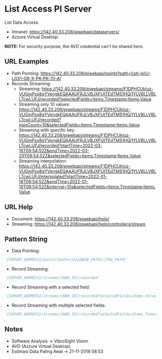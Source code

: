 # List Access PI Server

List Data Access:
- Intranet: https://142.40.33.208/piwebapi/dataservers/
- Azzure Virtual Desktop: 

**NOTE:** For security purpose, the AVD credential can't be shared here.

## URL Examples

- Path Pointing: https://142.40.33.208/piwebapi/points?path=\\pti-pi\U-LGS1-GB-X-PK-PK-70-AI
- Records Streaming:
    + Streaming: https://142.40.33.208/piwebapi/streams/F1DPHCUkIuz-VUGmPsx8gYVengkEQAAAUFRJLVBJXFUtTEdTMS1HQi1YLVBLLVBLLTcwLUFJ/recorded?selectedFields=Items.Timestamp;Items.Value
    + Streaming only 10 values: https://142.40.33.208/piwebapi/streams/F1DPHCUkIuz-VUGmPsx8gYVengkEQAAAUFRJLVBJXFUtTEdTMS1HQi1YLVBLLVBLLTcwLUFJ/recorded?maxCount=10&selectedFields=Items.Timestamp;Items.Value
    + Streaming with specific key: https://142.40.33.208/piwebapi/streams/F1DPHCUkIuz-VUGmPsx8gYVengkEQAAAUFRJLVBJXFUtTEdTMS1HQi1YLVBLLVBLLTcwLUFJ/recorded?startTime=2022-03-18T09:54:52Z&endTime=2022-03-20T09:54:52Z&selectedFields=Items.Timestamp;Items.Value
    + Streaming interpolation: https://142.40.33.208/piwebapi/streams/F1DPHCUkIuz-VUGmPsx8gYVengkEQAAAUFRJLVBJXFUtTEdTMS1HQi1YLVBLLVBLLTcwLUFJ/interpolated?startTime=2022-01-18T09:54:52Z&endTime=2022-01-19T09:54:52Z&interval=10s&selectedFields=Items.Timestamp;Items.Value
    

## URL Help

- Document: https://142.40.33.208/piwebapi/help/
- Streaming: https://142.40.33.208/piwebapi/help/controllers/stream 
    
## Pattern String

- Data Pointing:

```python
'{SERVER_ADDRESS}/points?path=\\\\{BASE_PATH}\{TAG_PATH}'
```

- Record Streaming:

```python
'{SERVER_ADDRESS}/streams/{WEB_ID}/recorded'
```

- Record Streaming with a selected field:

```python
'{SERVER_ADDRESS}/streams/{WEB_ID}/recorded?selectedFields=Items.Value'
```

- Record Streaming with multiple selected fields:

```python
'{SERVER_ADDRESS}/streams/{WEB_ID}/recorded?selectedFields=Items.Timestamp;Items.Value'
```

## Notes

- Software Analysis -> VibroSight Vision
- AVD (Azzure Virtual Desktop)
- Estimasi Data Paling Awal -> 21-11-2018 08:53

